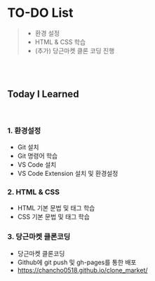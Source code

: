 # TO-DO List

> - 환경 설정
> - HTML & CSS 학습
> - (추가) 당근마켓 클론 코딩 진행

<br>
<br>

## Today I Learned

<br>

### 1. 환경설정

- Git 설치
- Git 명령어 학습
- VS Code 설치
- VS Code Extension 설치 및 환경설정
  <br>

### 2. HTML & CSS

- HTML 기본 문법 및 태그 학습
- CSS 기본 문법 및 태그 학습
  <br>

### 3. 당근마켓 클론코딩

- 당근마켓 클론코딩
- Github에 git push 및 gh-pages를 통한 배포
- https://chancho0518.github.io/clone_market/
